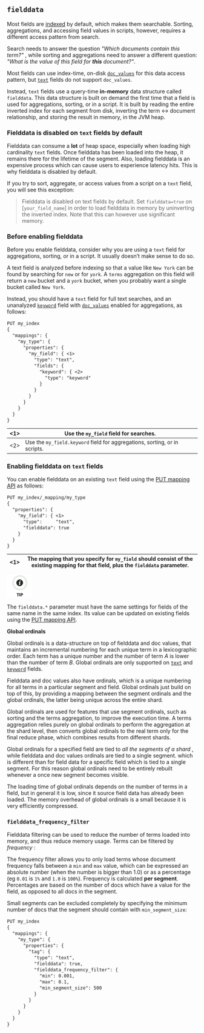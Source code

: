 ## `fielddata`

Most fields are [indexed](mapping-index.html) by default, which makes them searchable. Sorting, aggregations, and accessing field values in scripts, however, requires a different access pattern from search.

Search needs to answer the question _"Which documents contain this term?"_ , while sorting and aggregations need to answer a different question: _"What is the value of this field for **this** document?"_.

Most fields can use index-time, on-disk [`doc_values`](doc-values.html) for this data access pattern, but [`text`](text.html) fields do not support `doc_values`.

Instead, `text` fields use a query-time **in-memory** data structure called `fielddata`. This data structure is built on demand the first time that a field is used for aggregations, sorting, or in a script. It is built by reading the entire inverted index for each segment from disk, inverting the term ↔︎ document relationship, and storing the result in memory, in the JVM heap.

### Fielddata is disabled on `text` fields by default

Fielddata can consume a **lot** of heap space, especially when loading high cardinality `text` fields. Once fielddata has been loaded into the heap, it remains there for the lifetime of the segment. Also, loading fielddata is an expensive process which can cause users to experience latency hits. This is why fielddata is disabled by default.

If you try to sort, aggregate, or access values from a script on a `text` field, you will see this exception:

> Fielddata is disabled on text fields by default. Set `fielddata=true` on [`your_field_name`] in order to load fielddata in memory by uninverting the inverted index. Note that this can however use significant memory.

### Before enabling fielddata

Before you enable fielddata, consider why you are using a `text` field for aggregations, sorting, or in a script. It usually doesn’t make sense to do so.

A text field is analyzed before indexing so that a value like `New York` can be found by searching for `new` or for `york`. A `terms` aggregation on this field will return a `new` bucket and a `york` bucket, when you probably want a single bucket called `New York`.

Instead, you should have a `text` field for full text searches, and an unanalyzed [`keyword`](keyword.html) field with [`doc_values`](doc-values.html) enabled for aggregations, as follows:
    
    
    PUT my_index
    {
      "mappings": {
        "my_type": {
          "properties": {
            "my_field": { <1>
              "type": "text",
              "fields": {
                "keyword": { <2>
                  "type": "keyword"
                }
              }
            }
          }
        }
      }
    }

<1>| Use the `my_field` field for searches.     
---|---    
<2>| Use the `my_field.keyword` field for aggregations, sorting, or in scripts.   
  
### Enabling fielddata on `text` fields

You can enable fielddata on an existing `text` field using the [PUT mapping API](indices-put-mapping.html) as follows:
    
    
    PUT my_index/_mapping/my_type
    {
      "properties": {
        "my_field": { <1>
          "type":     "text",
          "fielddata": true
        }
      }
    }

<1>| The mapping that you specify for `my_field` should consist of the existing mapping for that field, plus the `fielddata` parameter.     
---|---  
  
![Tip](images/icons/tip.png)

The `fielddata.*` parameter must have the same settings for fields of the same name in the same index. Its value can be updated on existing fields using the [PUT mapping API](indices-put-mapping.html).

 **Global ordinals**

Global ordinals is a data-structure on top of fielddata and doc values, that maintains an incremental numbering for each unique term in a lexicographic order. Each term has a unique number and the number of term _A_ is lower than the number of term _B_. Global ordinals are only supported on [`text`](text.html) and [`keyword`](keyword.html) fields.

Fielddata and doc values also have ordinals, which is a unique numbering for all terms in a particular segment and field. Global ordinals just build on top of this, by providing a mapping between the segment ordinals and the global ordinals, the latter being unique across the entire shard.

Global ordinals are used for features that use segment ordinals, such as sorting and the terms aggregation, to improve the execution time. A terms aggregation relies purely on global ordinals to perform the aggregation at the shard level, then converts global ordinals to the real term only for the final reduce phase, which combines results from different shards.

Global ordinals for a specified field are tied to _all the segments of a shard_ , while fielddata and doc values ordinals are tied to a single segment. which is different than for field data for a specific field which is tied to a single segment. For this reason global ordinals need to be entirely rebuilt whenever a once new segment becomes visible.

The loading time of global ordinals depends on the number of terms in a field, but in general it is low, since it source field data has already been loaded. The memory overhead of global ordinals is a small because it is very efficiently compressed.

### `fielddata_frequency_filter`

Fielddata filtering can be used to reduce the number of terms loaded into memory, and thus reduce memory usage. Terms can be filtered by _frequency_ :

The frequency filter allows you to only load terms whose document frequency falls between a `min` and `max` value, which can be expressed an absolute number (when the number is bigger than 1.0) or as a percentage (eg `0.01` is `1%` and `1.0` is `100%`). Frequency is calculated **per segment**. Percentages are based on the number of docs which have a value for the field, as opposed to all docs in the segment.

Small segments can be excluded completely by specifying the minimum number of docs that the segment should contain with `min_segment_size`:
    
    
    PUT my_index
    {
      "mappings": {
        "my_type": {
          "properties": {
            "tag": {
              "type": "text",
              "fielddata": true,
              "fielddata_frequency_filter": {
                "min": 0.001,
                "max": 0.1,
                "min_segment_size": 500
              }
            }
          }
        }
      }
    }
